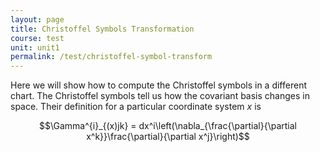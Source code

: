 ```yaml
---
layout: page
title: Christoffel Symbols Transformation
course: test
unit: unit1
permalink: /test/christoffel-symbol-transform
---
```


Here we will show how to compute the Christoffel symbols in a different chart. The Christoffel symbols tell us how the covariant basis changes in space. Their definition for a particular coordinate system $x$ is 

$$\Gamma^{i}_{(x)jk} = dx^i\left(\nabla_{\frac{\partial}{\partial x^k}}\frac{\partial}{\partial x^j}\right)$$

